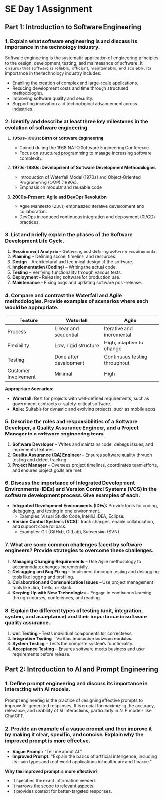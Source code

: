 # **SE Day 1 Assignment**

## **Part 1: Introduction to Software Engineering**

### **1. Explain what software engineering is and discuss its importance in the technology industry.**
Software engineering is the systematic application of engineering principles to the design, development, testing, and maintenance of software. It ensures that software is reliable, efficient, maintainable, and scalable. Its importance in the technology industry includes:
- Enabling the creation of complex and large-scale applications.
- Reducing development costs and time through structured methodologies.
- Improving software quality and security.
- Supporting innovation and technological advancement across industries.

### **2. Identify and describe at least three key milestones in the evolution of software engineering.**
1. **1950s-1960s: Birth of Software Engineering**
   - Coined during the 1968 NATO Software Engineering Conference.
   - Focus on structured programming to manage increasing software complexity.

2. **1970s-1980s: Development of Software Development Methodologies**
   - Introduction of Waterfall Model (1970s) and Object-Oriented Programming (OOP) (1980s).
   - Emphasis on modular and reusable code.

3. **2000s-Present: Agile and DevOps Revolution**
   - Agile Manifesto (2001) emphasized iterative development and collaboration.
   - DevOps introduced continuous integration and deployment (CI/CD) practices.

### **3. List and briefly explain the phases of the Software Development Life Cycle.**
1. **Requirement Analysis** – Gathering and defining software requirements.
2. **Planning** – Defining scope, timeline, and resources.
3. **Design** – Architectural and technical design of the software.
4. **Implementation (Coding)** – Writing the actual code.
5. **Testing** – Verifying functionality through various tests.
6. **Deployment** – Releasing software for production use.
7. **Maintenance** – Fixing bugs and updating software post-release.

### **4. Compare and contrast the Waterfall and Agile methodologies. Provide examples of scenarios where each would be appropriate.**
| Feature | Waterfall | Agile |
|---------|----------|-------|
| Process | Linear and sequential | Iterative and incremental |
| Flexibility | Low, rigid structure | High, adaptive to change |
| Testing | Done after development | Continuous testing throughout |
| Customer Involvement | Minimal | High |

**Appropriate Scenarios:**
- **Waterfall:** Best for projects with well-defined requirements, such as government contracts or safety-critical software.
- **Agile:** Suitable for dynamic and evolving projects, such as mobile apps.

### **5. Describe the roles and responsibilities of a Software Developer, a Quality Assurance Engineer, and a Project Manager in a software engineering team.**
1. **Software Developer** – Writes and maintains code, debugs issues, and implements features.
2. **Quality Assurance (QA) Engineer** – Ensures software quality through testing and defect tracking.
3. **Project Manager** – Oversees project timelines, coordinates team efforts, and ensures project goals are met.

### **6. Discuss the importance of Integrated Development Environments (IDEs) and Version Control Systems (VCS) in the software development process. Give examples of each.**
- **Integrated Development Environments (IDEs):** Provide tools for coding, debugging, and testing in one environment.
  - Examples: Visual Studio Code, IntelliJ IDEA, Eclipse.
- **Version Control Systems (VCS):** Track changes, enable collaboration, and support code rollback.
  - Examples: Git (GitHub, GitLab), Subversion (SVN).

### **7. What are some common challenges faced by software engineers? Provide strategies to overcome these challenges.**
1. **Managing Changing Requirements** – Use Agile methodology to accommodate changes incrementally.
2. **Debugging and Bug Fixing** – Implement thorough testing and debugging tools like logging and profiling.
3. **Collaboration and Communication Issues** – Use project management tools like Jira, Trello, or Slack.
4. **Keeping Up with New Technologies** – Engage in continuous learning through courses, conferences, and reading.

### **8. Explain the different types of testing (unit, integration, system, and acceptance) and their importance in software quality assurance.**
1. **Unit Testing** – Tests individual components for correctness.
2. **Integration Testing** – Verifies interaction between modules.
3. **System Testing** – Tests the complete system’s functionality.
4. **Acceptance Testing** – Ensures software meets business and user requirements before release.

## **Part 2: Introduction to AI and Prompt Engineering**

### **1. Define prompt engineering and discuss its importance in interacting with AI models.**
Prompt engineering is the practice of designing effective prompts to improve AI-generated responses. It is crucial for maximizing the accuracy, relevance, and usability of AI interactions, particularly in NLP models like ChatGPT.

### **2. Provide an example of a vague prompt and then improve it by making it clear, specific, and concise. Explain why the improved prompt is more effective.**
- **Vague Prompt:** "Tell me about AI."
- **Improved Prompt:** "Explain the basics of artificial intelligence, including its main types and real-world applications in healthcare and finance."

**Why the improved prompt is more effective?**
- It specifies the exact information needed.
- It narrows the scope to relevant aspects.
- It provides context for better-targeted responses.


